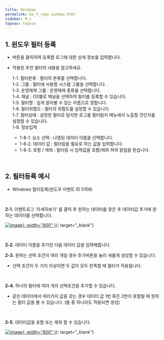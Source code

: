 ```yaml
---
title: Windows
permalink: ko_f_regi_window.html
sidebar: M_C
topnav: topnav
---
```


## 1. 윈도우 필터 등록

- 버튼을 클릭하여 등록할 로그에 대한 상세 정보를 입력합니다.
- 적용된 추천 필터의 내용을 참고하세요.

     1-1. 필터분류 : 필터의 분류를 선택합니다.   
     1-2. 그룹 : 필터에 사용할 시스템 그룹을 선택합니다.   
     1-3. 운영체제 그룹 : 운영체제 종류를 선택합니다.   
     1-4. 채널 : OS별로 채널을 선택하여 필터를 등록할 수 있습니다.   
     1-5. 필터명 : 쉽게 알아볼 수 있는 이름으로 정합니다.   
     1-6. 필터위험도 : 필터의 위험도를 설정할 수 있습니다.   
     1-7. 필터상태 : 설정한 필터로 탐지한 로그를 필터탐지 메뉴에서 노출할 것인지를 설정할 수 있습니다.   
     1-8. 정보입력   
    - 1-8-1. 요소 선택 : 나열된 데이터 이름을 선택합니다.   
    - 1-8-2. 데이터 값 : 필터링을 필요로 하는 값을 입력합니다.   
    - 1-8-3. 포함 / 제외 : 필터링 시 입력값을 포함/제외 하여 알림을 받습니다.   

 <br />

## 2. 필터등록 예시
- Windows 필터등록(윈도우 이벤트 ID 5156)

<br />

 **2-1.** 이벤트로그 ‘자세히보기’ 를 클릭 후 원하는 데이터를 찾은 후 데이터값 추가에 원하는 데이터를 선택합니다.

[![image](/docs/images/Manual/common/filter2/windows/1.png){: width="800" }](/docs/images/Manual/common/filter2/windows/1.png){: target="_blank"}  

<br />

 **2-2.** 데이터 이름을 추가한 다음 데이터 값을 입력해줍니다.
<br />

 **2-3.** 원하는 선택 조건이 여러 개일 경우 추가버튼을 눌러 새롭게 생성할 수 있습니다.

- 선택 조건이 두 가지 이상이면 두 값이 모두 만족할 때 필터가 적용됩니다.

<br />

 **2-4.** 하나의 필터에 여러 개의 선택조건을 추가할 수 있습니다.

- 같은 데이터에서 여러가지 값을 갖는 경우 데이터 값 1번 혹은 2번이 포함될 때 원하는 필터 값을 볼 수 있습니다. (둘 중 하나라도 적용되면 생성)

<br />

 **2-5.** 데이터값을 포함 또는 제외 할 수 있습니다.

[![image](/docs/images/Manual/common/filter2/windows/2.png){: width="800" }](/docs/images/Manual/common/filter2/windows/2.png){: target="_blank"}  

